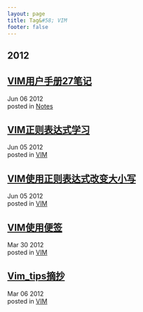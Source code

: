 ```yaml
---
layout: page
title: Tag&#58; VIM
footer: false
---
```


<div id="blog-archives" class="category">
<h2>2012</h2>

<article>
<h1><a href="/blog/2012/06/06/vim_help_read/index.html">VIM用户手册27笔记</a></h1>
<time datetime="2012-06-06T00:00:00-06:00" pubdate><span class='month'>Jun</span> <span class='day'>06</span> <span class='year'>2012</span></time>
<footer>
<span class="categories">posted in 
<a href='/blog/categories/notes/'>Notes</a></span>
</footer>
</article>

<article>
<h1><a href="/blog/2012/06/05/vim_regex_learning/index.html">VIM正则表达式学习</a></h1>
<time datetime="2012-06-05T00:00:00-06:00" pubdate><span class='month'>Jun</span> <span class='day'>05</span> <span class='year'>2012</span></time>
<footer>
<span class="categories">posted in 
<a href='/blog/categories/vim/'>VIM</a></span>
</footer>
</article>

<article>
<h1><a href="/blog/2012/06/05/vim_regex_case/index.html">VIM使用正则表达式改变大小写</a></h1>
<time datetime="2012-06-05T00:00:00-06:00" pubdate><span class='month'>Jun</span> <span class='day'>05</span> <span class='year'>2012</span></time>
<footer>
<span class="categories">posted in 
<a href='/blog/categories/vim/'>VIM</a></span>
</footer>
</article>

<article>
<h1><a href="/blog/2012/03/30/vim-cookbook/index.html">VIM使用便签</a></h1>
<time datetime="2012-03-30T00:00:00-06:00" pubdate><span class='month'>Mar</span> <span class='day'>30</span> <span class='year'>2012</span></time>
<footer>
<span class="categories">posted in 
<a href='/blog/categories/vim/'>VIM</a></span>
</footer>
</article>

<article>
<h1><a href="/blog/2012/03/06/vim_tips/index.html">Vim_tips摘抄</a></h1>
<time datetime="2012-03-06T00:00:00-06:00" pubdate><span class='month'>Mar</span> <span class='day'>06</span> <span class='year'>2012</span></time>
<footer>
<span class="categories">posted in 
<a href='/blog/categories/vim/'>VIM</a></span>
</footer>
</article>
</div>
